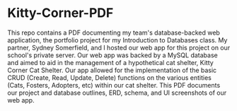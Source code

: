 # Kitty-Corner-PDF
This repo contains a PDF documenting my team's database-backed web application, the portfolio project for my Introduction to Databases class. My partner, Sydney Somerfield, and I hosted our web app for this project on our school's private server. Our web app was backed by a MySQL database and aimed to aid in the management of a hypothetical cat shelter, Kitty Corner Cat Shelter. Our app allowed for the implementation of the basic CRUD (Create, Read, Update, Delete) functions on the various entities (Cats, Fosters, Adopters, etc) within our cat shelter. This PDF documents our project and database outlines, ERD, schema, and UI screenshots of our web app.
